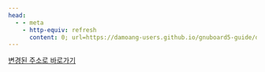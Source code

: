 ```yaml
---
head:
  - - meta
    - http-equiv: refresh
      content: 0; url=https://damoang-users.github.io/gnuboard5-guide/developers/helpers/deprecated.html
---
```


[변경된 주소로 바로가기](https://damoang-users.github.io/gnuboard5-guide/developers/helpers/deprecated.html)
